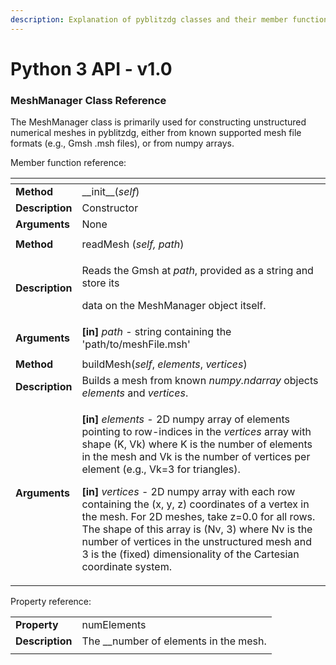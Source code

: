 ```yaml
---
description: Explanation of pyblitzdg classes and their member functions
---
```


# Python 3 API - v1.0

### **MeshManager** **Class Reference**

The MeshManager class is primarily used for constructing unstructured numerical meshes in pyblitzdg, either from known supported mesh file formats \(e.g., Gmsh .msh files\), or from numpy arrays.

Member function reference:

<table>
  <thead>
    <tr>
      <th style="text-align:left"></th>
      <th style="text-align:left"></th>
    </tr>
  </thead>
  <tbody>
    <tr>
      <td style="text-align:left"><b>Method</b>
      </td>
      <td style="text-align:left">__init__(<em>self</em>)</td>
    </tr>
    <tr>
      <td style="text-align:left"><b>Description</b>
      </td>
      <td style="text-align:left">Constructor</td>
    </tr>
    <tr>
      <td style="text-align:left"><b>Arguments</b>
      </td>
      <td style="text-align:left">None</td>
    </tr>
    <tr>
      <td style="text-align:left"></td>
      <td style="text-align:left"></td>
    </tr>
    <tr>
      <td style="text-align:left"> <b>Method</b>
      </td>
      <td style="text-align:left">readMesh (<em>self, path</em>)</td>
    </tr>
    <tr>
      <td style="text-align:left"><b>Description</b>
      </td>
      <td style="text-align:left">
        <p>Reads the Gmsh at <em>path</em>, provided as a string and store its</p>
        <p>data on the MeshManager object itself.</p>
      </td>
    </tr>
    <tr>
      <td style="text-align:left"><b>Arguments</b>
      </td>
      <td style="text-align:left"><b>[in]</b>  <em>path</em> - string containing the &apos;path/to/meshFile.msh&apos;</td>
    </tr>
    <tr>
      <td style="text-align:left"></td>
      <td style="text-align:left"></td>
    </tr>
    <tr>
      <td style="text-align:left"><b>Method</b>
      </td>
      <td style="text-align:left">buildMesh(<em>self</em>, <em>elements</em>, <em>vertices</em>)</td>
    </tr>
    <tr>
      <td style="text-align:left"><b>Description</b>
      </td>
      <td style="text-align:left">Builds a mesh from known <em>numpy.ndarray</em> objects <em>elements</em> and <em>vertices</em>.</td>
    </tr>
    <tr>
      <td style="text-align:left"><b>Arguments</b>
      </td>
      <td style="text-align:left">
        <p><b>[in]</b>  <em>elements</em> - 2D numpy array of elements pointing to row-indices
          in the <em>vertices</em> array with shape (K, Vk) where K is the number of
          elements in the mesh and Vk is the number of vertices per element (e.g.,
          Vk=3 for triangles).</p>
        <p></p>
        <p><b>[in]</b>  <em>vertices</em> - 2D numpy array with each row containing
          the (x, y, z) coordinates of a vertex in the mesh. For 2D meshes, take
          z=0.0 for all rows. The shape of this array is (Nv, 3) where Nv is the
          number of vertices in the unstructured mesh and 3 is the (fixed) dimensionality
          of the Cartesian coordinate system.</p>
      </td>
    </tr>
  </tbody>
</table>Property reference:

|  |  |
| :--- | :--- |
| **Property** | numElements |
| **Description** | The __number of elements in the mesh. |
|  |  |

